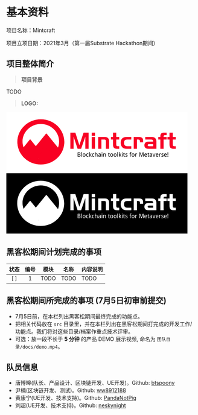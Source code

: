 # 基本资料

项目名称：Mintcraft

项目立项日期：2021年3月（第一届Substrate Hackathon期间）

## 项目整体简介

> **项目背景**

TODO

> **LOGO:**

![Logo Light][logo1]
![Logo Dark][logo2]

## 黑客松期间计划完成的事项

| 状态 | 编号 | 模块 | 名称 | 内容说明 |
| :---: | :---: | ---- | ------ | ------ |
| [ ] | 1 | TODO | TODO | TODO |

## 黑客松期间所完成的事项 (7月5日初审前提交)

- 7月5日前，在本栏列出黑客松期间最终完成的功能点。
- 把相关代码放在 `src` 目录里，并在本栏列出在黑客松期间打完成的开发工作/功能点。我们将对这些目录/档案作重点技术评审。
- 可选：放一段不长于 **5 分钟** 的产品 DEMO 展示视频, 命名为 `团队目录/docs/demo.mp4`。

## 队员信息

- 唐博皞(队长、产品设计、区块链开发、UE开发)。Github: [btspoony](https://github.com/btspoony)
- 尹楠(区块链开发、测试)。Github: [ww8912188](https://github.com/ww8912188)
- 黄康宁(UE开发、技术支持)。Github: [PandaNotPig](https://github.com/PandaNotPig)
- 刘超(UE开发、技术支持)。Github: [neskynight](https://github.com/neskynight)

[logo1]: docs/assets/logo_en_small.png "logo_small"
[logo2]: docs/assets/logo_en_white_small.png "logo_dark"
